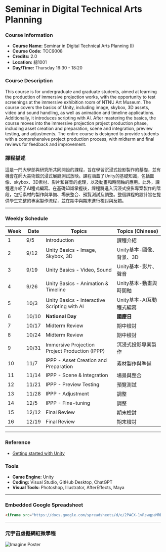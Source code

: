 # Seminar in Digital Technical Arts Planning

### Course Information

- **Course Name:** Seminar in Digital Technical Arts Planning (I)  
- **Course Code:** TOC9008  
- **Credits:** 2.0  
- **Location:** 綜1001  
- **Day/Time:** Thursday 16:30 - 18:20  

### Course Description
This course is for undergraduate and graduate students, aimed at learning the production of immersive projection works, with the opportunity to test screenings at the immersive exhibition room of NTNU Art Museum. The course covers the basics of Unity, including image, skybox, 3D assets, video and sound handling, as well as animation and timeline applications. Additionally, it introduces scripting with AI. After mastering the basics, the course moves into the immersive projection project production phase, including asset creation and preparation, scene and integration, preview testing, and adjustments. The entire course is designed to provide students with a comprehensive project production process, with midterm and final reviews for feedback and improvement.

### 課程描述
這是一門大學部與研究所共同開設的課程，旨在學習沉浸式投影製作的基礎，並有機會在師大美術館沉浸式展廳測試放映。課程涵蓋了Unity的基礎知識，包括圖像、skybox、3D素材、影片和聲音的處理，以及動畫和時間軸的應用。此外，課程還介紹了AI程式編寫。在基礎知識掌握後，課程將進入沉浸式投影專案製作的階段，包括素材的製作與準備、場景整合、預覽測試及調整。整個課程的設計旨在提供學生完整的專案製作流程，並在期中與期末進行檢討與反饋。

---

### Weekly Schedule

| Week | Date  | Topics                                                                                  | Topics (Chinese)                                       |
|------|-------|------------------------------------------------------------------------------------------|--------------------------------------------------------|
| 1    | 9/5   | Introduction                                                                             | 課程介紹                                                |
| 2    | 9/12  | Unity Basics - Image, Skybox, 3D                                                          | Unity基本-圖像、背景、3D                                 |
| 3    | 9/19  | Unity Basics - Video, Sound                                                              | Unity基本-影片、聲音                                     |
| 4    | 9/26  | Unity Basics - Animation & Timeline                                                      | Unity基本-動畫與時間軸                                   |
| 5    | 10/3  | Unity Basics - Interactive Scripting with AI                                              | Unity基本-AI互動程式編寫                                 |
| 6    | 10/10 | **National Day**                                                                          | **國慶日**                                              |
| 7    | 10/17 | Midterm Review                                                                           | 期中檢討                                                |
| 8    | 10/24 | Midterm Review                                                                           | 期中檢討                                                |
| 9    | 10/31 | Immersive Projection Project Production (IPPP)                                            | 沉浸式投影專案製作                                       |
| 10   | 11/7  | IPPP - Asset Creation and Preparation                                                     | 素材製作與準備                                           |
| 11   | 11/14 | IPPP - Scene & Integration                                                                | 場景與整合                                               |
| 12   | 11/21 | IPPP - Preview Testing                                                                    | 預覽測試                                                |
| 13   | 11/28 | IPPP - Adjustment                                                                         | 調整                                                    |
| 14   | 12/5  | IPPP - Fine-tuning                                                                        | 調整                                                    |
| 15   | 12/12 | Final Review                                                                              | 期末檢討                                                |
| 16   | 12/19 | Final Review                                                                              | 期末檢討                                                |

---

### Reference

- [Getting started with Unity](https://unity.com/learn/get-started)

### Tools

- **Game Engine:** Unity
- **Coding:** Visual Studio, GitHub Desktop, ChatGPT
- **Visual Tools:** Photoshop, Illustrator, AfterEffects, Maya

---

### Embedded Google Spreadsheet

```html
<iframe src="https://docs.google.com/spreadsheets/d/e/2PACX-1vRswqpaMRDWoFGCZwJBKQEfFrvEfAwQlcCpjh_8VFF9_-1gSwm7XkKUfpuPpKolpOzcRbFjuaba7lhP/pubhtml?gid=582148438&single=true&widget=true&headers=false" width="640" height="480"></iframe>
```

---

### 元宇宙虛擬網紅微學程

![Imagine Poster](https://github.com/hsuehyt/NTNT11301/blob/main/ReadmeImages/Imagine_Poster_2.jpg)